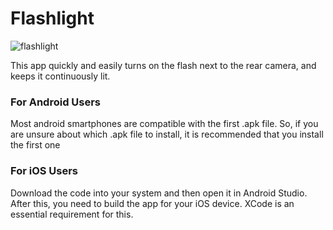 # Flashlight
![flashlight](https://user-images.githubusercontent.com/97734029/213902849-4d71cc0f-9823-4225-8b80-816a752ec605.png)

This app quickly and easily turns on the flash next to the rear camera, and keeps it continuously lit.

### For Android Users



Most android smartphones are compatible with the first .apk file. So, if you are unsure about which .apk file to install, it is recommended that you install the first one

### For iOS Users

Download the code into your system and then open it in Android Studio. After this, you need to build the app for your iOS device. XCode is an essential requirement for this.

